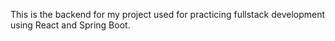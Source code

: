 This is the backend for my project used for practicing fullstack development using React and Spring Boot.

